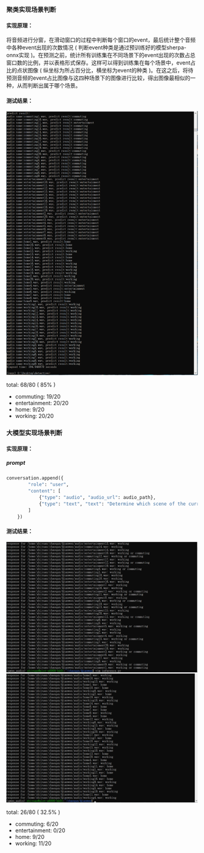 ### 聚类实现场景判断

#### 实现原理：

​	将音频进行分窗，在滑动窗口的过程中判断每个窗口的event，最后统计整个音频中各种event出现的次数情况 ( 判断event种类是通过预训练好的模型sherpa-onnx实现 )。在预测之前，统计所有训练集在不同场景下的event出现的次数占总窗口数的比例，并以表格形式保存。这样可以得到训练集在每个场景中，event占比的点状图像 ( 纵坐标为所占百分比，横坐标为event的种类 )。在这之后，将待预测音频的event占比图像与这四种场景下的图像进行比较，得出图像最相似的一种，从而判断出属于哪个场景。

#### 测试结果：

<img src='result_pic/result1.png'>

total: 68/80 ( 85% )

- commuting: 19/20
- entertainment: 20/20
- home: 9/20
- working: 20/20



### 大模型实现场景判断

#### 实现原理：

##### prompt

```python
conversation.append({
        "role": "user",
        "content": [
            {"type": "audio", "audio_url": audio_path},
            {"type": "text", "text": "Determine which scene of the current audio is closest to, entertainment or home or working or commuting? Just need to give me one answer."}
        ]
    })
```

#### 测试结果：

<img src='result_pic/result2.1.png'>

<img src='result_pic/result2.2.png'>

total: 26/80 ( 32.5% )

- commuting: 6/20
- entertainment: 0/20
- home: 9/20
- working: 11/20
